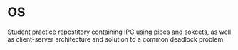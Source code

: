 # OS

Student practice repostitory containing IPC using pipes and sokcets, as well as client-server architecture and solution to a common deadlock problem.
